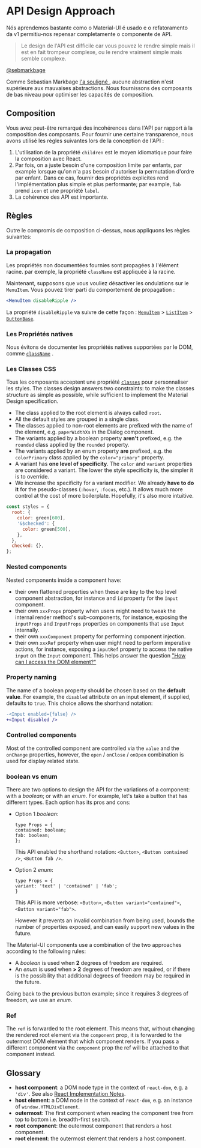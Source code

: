 # API Design Approach

<p class="description">Nós aprendemos bastante como o Material-UI é usado e o refatoramento da v1 permitiu-nos repensar completamente o componente de API.</p>

> Le design de l'API est difficile car vous pouvez le rendre simple mais il est en fait trompeur complexe, ou le rendre vraiment simple mais semble complexe.

[@sebmarkbage](https://twitter.com/sebmarkbage/status/728433349337841665)

Comme Sebastian Markbage [ l'a souligné ](https://2014.jsconf.eu/speakers/sebastian-markbage-minimal-api-surface-area-learning-patterns-instead-of-frameworks.html) , aucune abstraction n'est supérieure aux mauvaises abstractions. Nous fournissons des composants de bas niveau pour optimiser les capacités de composition.

## Composition

Vous avez peut-être remarqué des incohérences dans l'API par rapport à la composition des composants. Pour fournir une certaine transparence, nous avons utilisé les règles suivantes lors de la conception de l'API :

1. L'utilisation de la propriété `children` est le moyen idiomatique pour faire la composition avec React.
2. Par fois, on a juste besoin d'une composition limite par enfants, par example lorsque qu'on n'a pas besoin d'autoriser la permutation d'ordre par enfant. Dans ce cas, fournir des propriétés explicites rend l'implémentation plus simple et plus performante; par example, `Tab` prend `icon` et une propriété `label`.
3. La cohérence des API est importante.

## Règles

Outre le compromis de composition ci-dessus, nous appliquons les règles suivantes:

### La propagation

Les propriétés non documentées fournies sont propagées à l'élément racine. par exemple, la propriété ` className ` est appliquée à la racine.

Maintenant, supposons que vous vouliez désactiver les ondulations sur le `MenuItem`. Vous pouvez tirer parti du comportement de propagation :

```jsx
<MenuItem disableRipple />
```

La propriété `disableRipple` va suivre de cette façon : [`MenuItem`](/api/menu-item/) > [`ListItem`](/api/list-item/) > [`ButtonBase`](/api/button-base/).

### Les Propriétés natives

Nous évitons de documenter les propriétés natives supportées par le DOM, comme [` className `](/customization/overrides/#overriding-with-class-names) .

### Les Classes CSS

Tous les composants acceptent une propriété [` classes `](/customization/overrides/#overriding-with-classes) pour personnaliser les styles. The classes design answers two constraints: to make the classes structure as simple as possible, while sufficient to implement the Material Design specification.

- The class applied to the root element is always called `root`.
- All the default styles are grouped in a single class.
- The classes applied to non-root elements are prefixed with the name of the element, e.g. `paperWidthXs` in the Dialog component.
- The variants applied by a boolean property **aren't** prefixed, e.g. the `rounded` class applied by the `rounded` property.
- The variants applied by an enum property **are** prefixed, e.g. the `colorPrimary` class applied by the `color="primary"` property.
- A variant has **one level of specificity**. The `color` and `variant` properties are considered a variant. The lower the style specificity is, the simpler it is to override.
- We increase the specificity for a variant modifier. We already **have to do it** for the pseudo-classes (`:hover`, `:focus`, etc.). It allows much more control at the cost of more boilerplate. Hopefully, it's also more intuitive.

```js
const styles = {
  root: {
    color: green[600],
    '&$checked': {
      color: green[500],
    },
  },
  checked: {},
};
```

### Nested components

Nested components inside a component have:

- their own flattened properties when these are key to the top level component abstraction, for instance and `id` property for the `Input` component.
- their own `xxxProps` property when users might need to tweak the internal render method's sub-components, for instance, exposing the `inputProps` and `InputProps` properties on components that use `Input` internally.
- their own `xxxComponent` property for performing component injection.
- their own `xxxRef` property when user might need to perform imperative actions, for instance, exposing a `inputRef` property to access the native `input` on the `Input` component. This helps answer the question ["How can I access the DOM element?"](/getting-started/faq/#how-can-i-access-the-dom-element)

### Property naming

The name of a boolean property should be chosen based on the **default value**. For example, the `disabled` attribute on an input element, if supplied, defaults to `true`. This choice allows the shorthand notation:

```diff
-<Input enabled={false} />
+<Input disabled />
```

### Controlled components

Most of the controlled component are controlled via the `value` and the `onChange` properties, however, the `open` / `onClose` / `onOpen` combination is used for display related state.

### boolean vs enum

There are two options to design the API for the variations of a component: with a *boolean*; or with an *enum*. For example, let's take a button that has different types. Each option has its pros and cons:

- Option 1 *boolean*:
    
    ```tsx
    type Props = {
    contained: boolean;
    fab: boolean;
    };
    ```
    
    This API enabled the shorthand notation: `<Button>`, `<Button contained />`, `<Button fab />`.

- Option 2 *enum*:
    
    ```tsx
    type Props = {
    variant: 'text' | 'contained' | 'fab';
    }
    ```
    
    This API is more verbose: `<Button>`, `<Button variant="contained">`, `<Button variant="fab">`.
    
    However it prevents an invalid combination from being used, bounds the number of properties exposed, and can easily support new values in the future.

The Material-UI components use a combination of the two approaches according to the following rules:

- A *boolean* is used when **2** degrees of freedom are required.
- An *enum* is used when **> 2** degrees of freedom are required, or if there is the possibility that additional degrees of freedom may be required in the future.

Going back to the previous button example; since it requires 3 degrees of freedom, we use an *enum*.

### Ref

The `ref` is forwarded to the root element. This means that, without changing the rendered root element via the `component` prop, it is forwarded to the outermost DOM element that which component renders. If you pass a different component via the `component` prop the ref will be attached to that component instead.

## Glossary

- **host component**: a DOM node type in the context of `react-dom`, e.g. a `'div'`. See also [React Implementation Notes](https://reactjs.org/docs/implementation-notes.html#mounting-host-elements).
- **host element**: a DOM node in the context of `react-dom`, e.g. an instance of `window.HTMLDivElement`.
- **outermost**: The first component when reading the component tree from top to bottom i.e. breadth-first search.
- **root component**: the outermost component that renders a host component.
- **root element**: the outermost element that renders a host component.